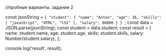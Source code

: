 //пробные варианты. задание 2

const jsonString =
`{ "student": { "name": "Anton", "age": 36, "skills": [ "javaskript", "HTML", "CSS" ], "salary": 80000 } } `;
const data = JSON.parse(jsonString); const student = data.student; const result = { name:
student.name, age: student.age, skills: student.skills, salary: Number(student.salary), };

console.log('result', result);
